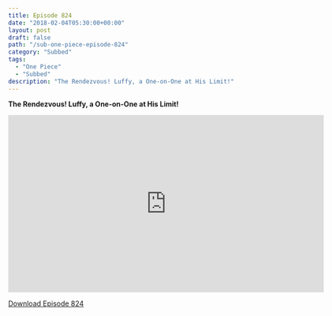 ```yaml
---
title: Episode 824
date: "2018-02-04T05:30:00+00:00"
layout: post
draft: false
path: "/sub-one-piece-episode-824"
category: "Subbed"
tags:
  - "One Piece"
  - "Subbed"
description: "The Rendezvous! Luffy, a One-on-One at His Limit!"
---
```


**The Rendezvous! Luffy, a One-on-One at His Limit!**

<iframe width="640" height="360" src="https://www.rapidvideo.com/e/G6FRPH5L2P" frameborder="0" marginwidth=0 marginheight=0 scrolling=no allowfullscreen></iframe>

<a href="http://ouo.io/qs/eCodkFEQ?s=https://rapidvid.to/d/https://www.rapidvideo.com/e/G6FRPH5L2P">Download Episode 824</a>
